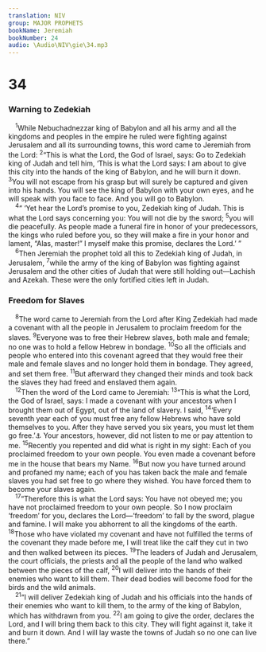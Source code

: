 ```yaml
---
translation: NIV
group: MAJOR PROPHETS
bookName: Jeremiah 
bookNumber: 24
audio: \Audio\NIV\gie\34.mp3
---
```


<div class="title"><h1>34</h1><h3>Warning to Zedekiah </h3></div>
<span class="verse gie_34_1"> <sup>1</sup>While Nebuchadnezzar king of Babylon and all his army and all the kingdoms and peoples in the empire he ruled were fighting against Jerusalem and all its surrounding towns, this word came to Jeremiah from the Lord: </span>
<span class="verse gie_34_2"><sup>2</sup>“This is what the Lord, the God of Israel, says: Go to Zedekiah king of Judah and tell him, ‘This is what the Lord says: I am about to give this city into the hands of the king of Babylon, and he will burn it down. </span>
<span class="verse gie_34_3"><sup>3</sup>You will not escape from his grasp but will surely be captured and given into his hands. You will see the king of Babylon with your own eyes, and he will speak with you face to face. And you will go to Babylon. <br/></span>
<span class="verse gie_34_4"> <sup>4</sup>“ ‘Yet hear the Lord’s promise to you, Zedekiah king of Judah. This is what the Lord says concerning you: You will not die by the sword; </span>
<span class="verse gie_34_5"><sup>5</sup>you will die peacefully. As people made a funeral fire in honor of your predecessors, the kings who ruled before you, so they will make a fire in your honor and lament, “Alas, master!” I myself make this promise, declares the Lord.’ ” <br/></span>
<span class="verse gie_34_6"> <sup>6</sup>Then Jeremiah the prophet told all this to Zedekiah king of Judah, in Jerusalem, </span>
<span class="verse gie_34_7"><sup>7</sup>while the army of the king of Babylon was fighting against Jerusalem and the other cities of Judah that were still holding out—Lachish and Azekah. These were the only fortified cities left in Judah. <br/></span>
<div class="title"><h3>Freedom for Slaves </h3></div>
<span class="verse gie_34_8"> <sup>8</sup>The word came to Jeremiah from the Lord after King Zedekiah had made a covenant with all the people in Jerusalem to proclaim freedom for the slaves. </span>
<span class="verse gie_34_9"><sup>9</sup>Everyone was to free their Hebrew slaves, both male and female; no one was to hold a fellow Hebrew in bondage. </span>
<span class="verse gie_34_10"><sup>10</sup>So all the officials and people who entered into this covenant agreed that they would free their male and female slaves and no longer hold them in bondage. They agreed, and set them free. </span>
<span class="verse gie_34_11"><sup>11</sup>But afterward they changed their minds and took back the slaves they had freed and enslaved them again. <br/></span>
<span class="verse gie_34_12"> <sup>12</sup>Then the word of the Lord came to Jeremiah: </span>
<span class="verse gie_34_13"><sup>13</sup>“This is what the Lord, the God of Israel, says: I made a covenant with your ancestors when I brought them out of Egypt, out of the land of slavery. I said, </span>
<span class="verse gie_34_14"><sup>14</sup>‘Every seventh year each of you must free any fellow Hebrews who have sold themselves to you. After they have served you six years, you must let them go free.’<a data-toggle="tooltip" data-placement="bottom" title="Deut. 15:12">⚓</a> Your ancestors, however, did not listen to me or pay attention to me. </span>
<span class="verse gie_34_15"><sup>15</sup>Recently you repented and did what is right in my sight: Each of you proclaimed freedom to your own people. You even made a covenant before me in the house that bears my Name. </span>
<span class="verse gie_34_16"><sup>16</sup>But now you have turned around and profaned my name; each of you has taken back the male and female slaves you had set free to go where they wished. You have forced them to become your slaves again. <br/></span>
<span class="verse gie_34_17"> <sup>17</sup>“Therefore this is what the Lord says: You have not obeyed me; you have not proclaimed freedom to your own people. So I now proclaim ‘freedom’ for you, declares the Lord—‘freedom’ to fall by the sword, plague and famine. I will make you abhorrent to all the kingdoms of the earth. </span>
<span class="verse gie_34_18"><sup>18</sup>Those who have violated my covenant and have not fulfilled the terms of the covenant they made before me, I will treat like the calf they cut in two and then walked between its pieces. </span>
<span class="verse gie_34_19"><sup>19</sup>The leaders of Judah and Jerusalem, the court officials, the priests and all the people of the land who walked between the pieces of the calf, </span>
<span class="verse gie_34_20"><sup>20</sup>I will deliver into the hands of their enemies who want to kill them. Their dead bodies will become food for the birds and the wild animals. <br/></span>
<span class="verse gie_34_21"> <sup>21</sup>“I will deliver Zedekiah king of Judah and his officials into the hands of their enemies who want to kill them, to the army of the king of Babylon, which has withdrawn from you. </span>
<span class="verse gie_34_22"><sup>22</sup>I am going to give the order, declares the Lord, and I will bring them back to this city. They will fight against it, take it and burn it down. And I will lay waste the towns of Judah so no one can live there.” <br/></span>
